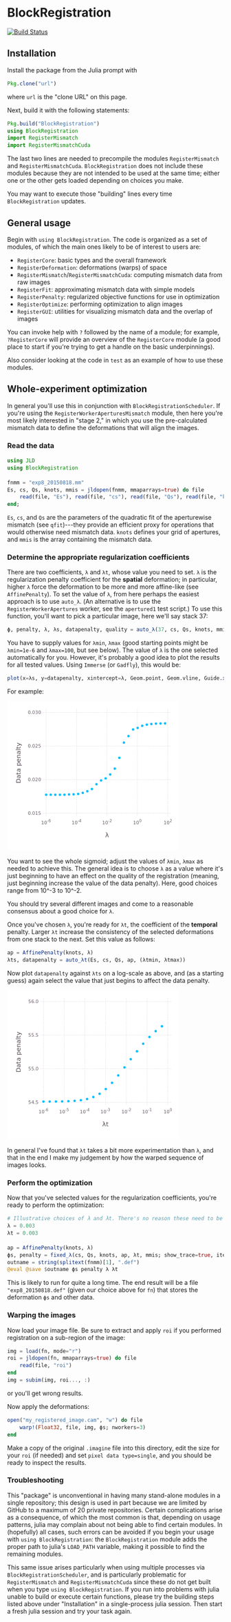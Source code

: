# BlockRegistration

[![Build Status](https://magnum.travis-ci.com/HolyLab/BlockRegistration.svg?token=su2Bzyut6KvcqmScAAsj&branch=master)](https://magnum.travis-ci.com/HolyLab/BlockRegistration)

## Installation

Install the package from the Julia prompt with
```jl
Pkg.clone("url")
```
where `url` is the "clone URL" on this page.

Next, build it with the following statements:
```jl
Pkg.build("BlockRegistration")
using BlockRegistration
import RegisterMismatch
import RegisterMismatchCuda
```

The last two lines are needed to precompile the modules
`RegisterMismatch` and `RegisterMismatchCuda`. `BlockRegistration`
does not include these modules because they are not intended to be
used at the same time; either one or the other gets loaded depending
on choices you make.

You may want to execute those "building" lines every time
`BlockRegistration` updates.

## General usage

Begin with `using BlockRegistration`.  The code is organized as a set
of modules, of which the main ones likely to be of interest to users
are:

- `RegisterCore`: basic types and the overall framework
- `RegisterDeformation`: deformations (warps) of space
- `RegisterMismatch`/`RegisterMismatchCuda`: computing mismatch data from raw images
- `RegisterFit`: approximating mismatch data with simple models
- `RegisterPenalty`: regularized objective functions for use in optimization
- `RegisterOptimize`: performing optimization to align images
- `RegisterGUI`: utilities for visualizing mismatch data and the overlap of images

You can invoke help with `?` followed by the name of a module; for
example, `?RegisterCore` will provide an overview of the
`RegisterCore` module (a good place to start if you're trying to get a
handle on the basic underpinnings).

Also consider looking at the code in `test` as an example of how to
use these modules.

## Whole-experiment optimization

In general you'll use this in conjunction with
`BlockRegistrationScheduler`. If you're using the
`RegisterWorkerAperturesMismatch` module, then here you're most likely
interested in "stage 2," in which you use the pre-calculated mismatch
data to define the deformations that will align the images.

### Read the data

```jl
using JLD
using BlockRegistration

fnmm = "exp8_20150818.mm"
Es, cs, Qs, knots, mmis = jldopen(fnmm, mmaparrays=true) do file
    read(file, "Es"), read(file, "cs"), read(file, "Qs"), read(file, "knots"), read(file, "mmis")
end;
```

`Es`, `cs`, and `Qs` are the parameters of the quadratic fit of the
aperturewise mismatch (see `qfit`)---they provide an efficient proxy
for operations that would otherwise need mismatch data. `knots`
defines your grid of apertures, and `mmis` is the array containing the
mismatch data.

### Determine the appropriate regularization coefficients

There are two coefficients, `λ` and `λt`, whose value you need to
set. `λ` is the regularization penalty coefficient for the **spatial**
deformation; in particular, higher `λ` force the deformation to be
more and more affine-like (see `AffinePenalty`).  To set the value of
`λ`, from here perhaps the easiest approach is to use `auto_λ`. (An
alternative is to use the `RegisterWorkerApertures` worker, see the
`apertured1` test script.) To use this function, you'll want to pick a
particular image, here we'll say stack 37:

```jl
ϕ, penalty, λ, λs, datapenalty, quality = auto_λ(37, cs, Qs, knots, mmis, (λmin, λmax))
```

You have to supply values for `λmin`, `λmax` (good starting points
might be `λmin=1e-6` and `λmax=100`, but see below). The value of `λ`
is the one selected automatically for you. However, it's probably a
good idea to plot the results for all tested values. Using `Immerse`
(or `Gadfly`), this would be:

```jl
plot(x=λs, y=datapenalty, xintercept=λ, Geom.point, Geom.vline, Guide.xlabel("λ"), Guide.ylabel("Data penalty"), Scale.x_log10)
```

For example:

![lambda](images/lambda.png "Setting λ")

You want to see the whole sigmoid; adjust the values of `λmin`, `λmax`
as needed to achieve this. The general idea is to choose `λ` as a
value where it's just beginning to have an effect on the quality of
the registration (meaning, just beginning increase the value of the
data penalty).  Here, good choices range from 10^-3 to 10^-2.

You should try several different images and come to a reasonable
consensus about a good choice for `λ`.

Once you've chosen `λ`, you're ready for `λt`, the coefficient of the
**temporal** penalty.  Larger `λt` increase the consistency of the
selected deformations from one stack to the next. Set this value as follows:

```jl
ap = AffinePenalty(knots, λ)
λts, datapenalty = auto_λt(Es, cs, Qs, ap, (λtmin, λtmax))
```

Now plot `datapenalty` against `λts` on a log-scale as above, and (as
a starting guess) again select the value that just begins to affect
the data penalty.

![lambdat](images/lambdat.png "Setting λt")

In general I've found that `λt` takes a bit more experimentation than
`λ`, and that in the end I make my judgement by how the warped
sequence of images looks.

### Perform the optimization

Now that you've selected values for the regularization coefficients, you're ready to perform the optimization:

```jl
# Illustrative choices of λ and λt. There's no reason these need to be the same.
λ = 0.003
λt = 0.003

ap = AffinePenalty(knots, λ)
ϕs, penalty = fixed_λ(cs, Qs, knots, ap, λt, mmis; show_trace=true, iterations=10000)
outname = string(splitext(fnmm)[1], ".def")
@eval @save $outname ϕs penalty λ λt
```

This is likely to run for quite a long time. The end result will be a
file `"exp8_20150818.def"` (given our choice above for `fn`) that
stores the deformation `ϕs` and other data.

### Warping the images

Now load your image file. Be sure to extract and apply `roi` if you
performed registration on a sub-region of the image:
```jl
img = load(fn, mode="r")
roi = jldopen(fn, mmaparrays=true) do file
    read(file, "roi")
end
img = subim(img, roi..., :)
```
or you'll get wrong results.

Now apply the deformations:
```jl
open("my_registered_image.cam", "w") do file
    warp!(Float32, file, img, ϕs; nworkers=3)
end
```

Make a copy of the original `.imagine` file into this directory,
edit the size for your `roi` (if needed) and set `pixel data
type=single`, and you should be ready to inspect the results.

### Troubleshooting

This "package" is unconventional in having many stand-alone modules in
a single repository; this design is used in part because we are
limited by GitHub to a maximum of 20 private repositories. Certain
complications arise as a consequence, of which the most common is
that, depending on usage patterns, julia may complain about not being
able to find certain modules.  In (hopefully) all cases, such errors
can be avoided if you begin your usage with `using BlockRegistration`:
the `BlockRegistration` module adds the proper path to julia's
`LOAD_PATH` variable, making it possible to find the remaining
modules.

This same issue arises particularly when using multiple processes via
`BlockRegistrationScheduler`, and is particularly problematic for
`RegisterMismatch` and `RegisterMismatchCuda` since these do not get
built when you type `using BlockRegistration`. If you run into
problems with julia unable to build or execute certain functions,
please try the building steps listed above under "Installation" in a
single-process julia session. Then start a fresh julia session and try
your task again.
